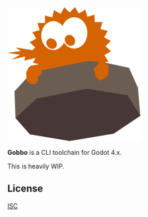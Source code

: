 ![Gobbo](./.logo.svg)

**Gobbo** is a CLI toolchain for Godot 4.x.

This is heavily WIP.

## License

[ISC](./LICENSE)
